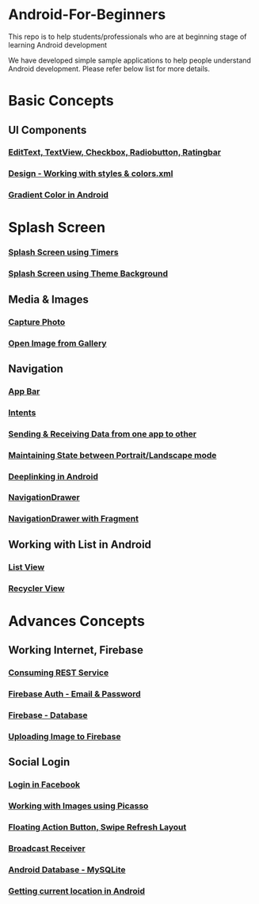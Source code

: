 # Android-For-Beginners

This repo is to help students/professionals who are at beginning stage of learning Android development

We have developed simple sample applications to help people understand Android development. Please refer below list for more details.

# Basic Concepts
## UI Components

### [EditText, TextView, Checkbox, Radiobutton, Ratingbar](https://github.com/sathya26d94/FormWithDataBaseSample)

### [Design - Working with styles & colors.xml](https://github.com/iamvickyav/Android-For-Beginners/blob/master/design.md)

### [Gradient Color in Android](https://github.com/iamvickyav/Android-For-Beginners/edit/master/gradient.md)

# Splash Screen

### [Splash Screen using Timers](https://github.com/iamvickyav/SplashScreen_UsingTimer/blob/master/README.md)
### [Splash Screen using Theme Background](https://github.com/iamvickyav/SplashScreen_UsingThemeBackground/blob/master/README.md)


## Media & Images

### [Capture Photo](https://github.com/iamvickyav/CapturePhoto_Android/blob/master/README.md)

### [Open Image from Gallery](https://github.com/iamvickyav/Android-For-Beginners/blob/master/design.md)

## Navigation

### [App Bar](https://github.com/iamvickyav/Android-For-Beginners/blob/master/design.md)

### [Intents](https://github.com/iamvickyav/Android-For-Beginners/blob/master/design.md)

### [Sending & Receiving Data from one app to other](https://github.com/iamvickyav/Android-For-Beginners/blob/master/design.md)

### [Maintaining State between Portrait/Landscape mode](https://github.com/iamvickyav/Android-For-Beginners/blob/master/design.md)

### [Deeplinking in Android](https://github.com/iamvickyav/Android-For-Beginners/blob/master/design.md)

### [NavigationDrawer](https://github.com/iamvickyav/Android-For-Beginners/blob/master/design.md)

### [NavigationDrawer with Fragment](https://github.com/iamvickyav/Android-For-Beginners/blob/master/design.md)

## Working with List in Android

### [List View](https://github.com/iamvickyav/Android-For-Beginners/blob/master/design.md)

### [Recycler View](https://github.com/iamvickyav/Android-For-Beginners/blob/master/design.md)

# Advances Concepts
## Working Internet, Firebase

### [Consuming REST Service](https://github.com/iamvickyav/Android-For-Beginners/blob/master/design.md)

### [Firebase Auth - Email & Password](https://github.com/iamvickyav/Android-For-Beginners/blob/master/design.md)

### [Firebase - Database](https://github.com/iamvickyav/Android-For-Beginners/blob/master/design.md)

### [Uploading Image to Firebase](https://github.com/iamvickyav/Android-For-Beginners/blob/master/design.md)

## Social Login

### [Login in Facebook](https://github.com/iamvickyav/Android-For-Beginners/blob/master/design.md)

### [Working with Images using Picasso](https://github.com/iamvickyav/Android-For-Beginners/blob/master/design.md)

### [Floating Action Button, Swipe Refresh Layout](https://github.com/iamvickyav/Android-For-Beginners/blob/master/design.md)

### [Broadcast Receiver](https://github.com/iamvickyav/Android-For-Beginners/blob/master/design.md)

### [Android Database - MySQLite](https://github.com/iamvickyav/Android-For-Beginners/blob/master/design.md)

### [Getting current location in Android](https://github.com/iamvickyav/Android-For-Beginners/blob/master/design.md)
